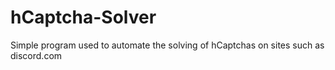 # hCaptcha-Solver
Simple program used to automate the solving of hCaptchas on sites such as discord.com
